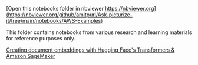 
[Open this notebooks folder in nbviewer https://nbviewer.org](https://nbviewer.org/github/amitpuri/Ask-picturize-it/tree/main/notebooks/AWS-Examples)

This folder contains notebooks from various research and learning materials for reference purposes only.


[Creating document embeddings with Hugging Face's Transformers & Amazon SageMaker](https://www.philschmid.de/custom-inference-huggingface-sagemaker)
